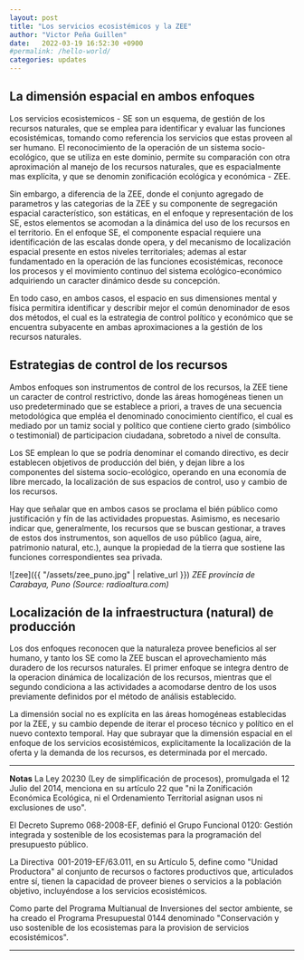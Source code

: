 ```yaml
---
layout: post
title: "Los servicios ecosistémicos y la ZEE"
author: "Victor Peña Guillen"
date:   2022-03-19 16:52:30 +0900
#permalink: /hello-world/
categories: updates
---
```


## La dimensión espacial en ambos enfoques

Los servicios ecosistemicos - SE son un esquema, de gestión de los recursos naturales, que se emplea para identificar y evaluar las funciones ecosistémicas, tomando como referencia los servicios que estas proveen al ser humano. El reconocimiento de la operación de un sistema socio-ecológico, que se utiliza en este dominio, permite su comparación con otra aproximación al manejo de los recursos naturales, que es espacialmente mas explícita, y que se denomin zonificación ecológica y económica - ZEE.

Sin embargo, a diferencia de la ZEE, donde  el conjunto agregado de parametros y las categorias de la ZEE y su componente de segregación espacial característico, son estáticas, en el enfoque y representación de los SE, estos elementos se acomodan a la dinámica del uso de los recursos en el territorio. En el enfoque SE, el componente espacial requiere una identificación de las escalas donde opera, y del mecanismo de localización espacial presente en estos niveles territoriales; ademas al estar fundamentado en la operación de las funciones ecosistémicas, reconoce los procesos y el movimiento continuo del sistema ecológico-económico adquiriendo un caracter dinámico desde su concepción.

En todo caso, en ambos casos, el espacio en sus dimensiones mental y física  permitira identificar y describir mejor el común denominador de esos dos métodos, el cual es la estrategia de control político y económico que se encuentra subyacente en ambas aproximaciones a la gestión de los recursos naturales.

## Estrategias de control de los recursos

Ambos enfoques son instrumentos de control de los recursos, la ZEE tiene un caracter de control restrictivo, donde las áreas homogéneas tienen un uso predeterminado que se establece a priori, a traves de una secuencia metodológica que empléa el denominado conocimiento científico, el cual es mediado por un tamiz social y político que contiene cierto grado (simbólico o testimonial) de participacion ciudadana, sobretodo a nivel de consulta.

Los SE emplean lo que se podría denominar el comando directivo, es decir establecen objetivos de producción del bién, y dejan libre a los componentes del sistema socio-ecológico, operando en una economía de libre mercado, la localización de sus espacios de control, uso y cambio de los recursos.

Hay que señalar que en ambos casos se proclama el bién público como justificación y fín de las actividades propuestas. Asimismo, es necesario indicar que, generalmente, los recursos que se buscan gestionar, a traves de estos dos instrumentos, son aquellos de uso público (agua, aire, patrimonio natural, etc.), aunque la propiedad de la tierra que sostiene las funciones correspondientes sea privada.

![zee]({{ "/assets/zee_puno.jpg" | relative_url }})
*ZEE provincia de Carabaya, Puno (Source: radioaltura.com)*

## Localización de la infraestructura (natural) de producción

Los dos enfoques reconocen que la naturaleza provee beneficios al ser humano, y tanto los SE como la ZEE buscan el aprovechamiento más duradero de los recursos naturales. El primer enfoque se integra dentro de la operacion dinámica de localización de los recursos, mientras que el segundo condiciona a las actividades a acomodarse dentro de los usos previamente definidos por el método de análisis establecido.

La dimensión social no es explícita en las áreas homogéneas establecidas por la ZEE, y su cambio depende de iterar el proceso técnico y político en el nuevo contexto temporal. Hay que subrayar que la dimensión espacial en el enfoque de los servicios ecosistémicos, explicitamente la localización de la oferta y la demanda de los recursos, es determinada por el mercado.

---
**Notas**
La Ley 20230 (Ley de simplificación de procesos), promulgada el 12 Julio del 2014, menciona en su artículo 22 que "ni la Zonificación Económica Ecológica, ni el Ordenamiento Territorial asignan usos ni exclusiones de uso".

El Decreto Supremo 068-2008-EF, definió el Grupo Funcional 0120: Gestión integrada y sostenible de los ecosistemas para la programación del presupuesto público.

La Directiva 001-2019-EF/63.011, en su Artículo 5, define como "Unidad Productora" al conjunto de recursos o factores productivos que, articulados entre sí, tienen la capacidad de proveer bienes o servicios a la población objetivo, incluyéndose a los servicios ecosistémicos.

Como parte del Programa Multianual de Inversiones del sector ambiente, se ha creado el Programa Presupuestal 0144 denominado "Conservación y uso sostenible de los ecosistemas para la provision de servicios ecosistémicos".

---
